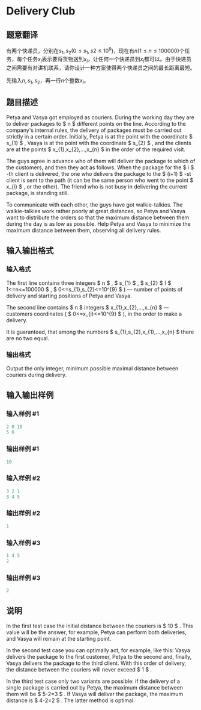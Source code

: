 # Delivery Club

## 题意翻译

有两个快递员，分别在$s_1, s_2(0\le s_1,s2\le 10^9)$，现在有$n(1\le n\le 100000)$个任务，每个任务$x_i$表示要将货物送到$x_i$，让任何一个快递员到$x_i$都可以。由于快递员之间需要有对讲机联系，请你设计一种方案使得两个快递员之间的最长距离最短。

先输入$n,s_1,s_2$，再一行$n$个整数$x_i$。

## 题目描述

Petya and Vasya got employed as couriers. During the working day they are to deliver packages to $ n $ different points on the line. According to the company's internal rules, the delivery of packages must be carried out strictly in a certain order. Initially, Petya is at the point with the coordinate $ s_{1} $ , Vasya is at the point with the coordinate $ s_{2} $ , and the clients are at the points $ x_{1},x_{2},...,x_{n} $ in the order of the required visit.

The guys agree in advance who of them will deliver the package to which of the customers, and then they act as follows. When the package for the $ i $ -th client is delivered, the one who delivers the package to the $ (i+1) $ -st client is sent to the path (it can be the same person who went to the point $ x_{i} $ , or the other). The friend who is not busy in delivering the current package, is standing still.

To communicate with each other, the guys have got walkie-talkies. The walkie-talkies work rather poorly at great distances, so Petya and Vasya want to distribute the orders so that the maximum distance between them during the day is as low as possible. Help Petya and Vasya to minimize the maximum distance between them, observing all delivery rules.

## 输入输出格式

### 输入格式

The first line contains three integers $ n $ , $ s_{1} $ , $ s_{2} $ ( $ 1<=n<=100000 $ , $ 0<=s_{1},s_{2}<=10^{9} $ ) — number of points of delivery and starting positions of Petya and Vasya.

The second line contains $ n $ integers $ x_{1},x_{2},...,x_{n} $ — customers coordinates ( $ 0<=x_{i}<=10^{9} $ ), in the order to make a delivery.

It is guaranteed, that among the numbers $ s_{1},s_{2},x_{1},...,x_{n} $ there are no two equal.

### 输出格式

Output the only integer, minimum possible maximal distance between couriers during delivery.

## 输入输出样例

### 输入样例 #1

```cpp
2 0 10
5 6

```
### 输出样例 #1

```cpp
10

```
### 输入样例 #2

```cpp
3 2 1
3 4 5

```
### 输出样例 #2

```cpp
1

```
### 输入样例 #3

```cpp
1 4 5
2

```
### 输出样例 #3

```cpp
2

```
## 说明

In the first test case the initial distance between the couriers is $ 10 $ . This value will be the answer, for example, Petya can perform both deliveries, and Vasya will remain at the starting point.

In the second test case you can optimally act, for example, like this: Vasya delivers the package to the first customer, Petya to the second and, finally, Vasya delivers the package to the third client. With this order of delivery, the distance between the couriers will never exceed $ 1 $ .

In the third test case only two variants are possible: if the delivery of a single package is carried out by Petya, the maximum distance between them will be $ 5-2=3 $ . If Vasya will deliver the package, the maximum distance is $ 4-2=2 $ . The latter method is optimal.

